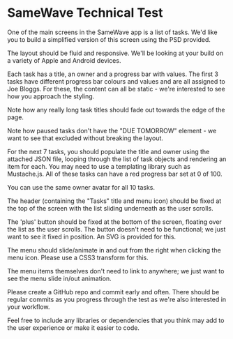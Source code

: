 # SameWave Technical Test
 
One of the main screens in the SameWave app is a list of tasks. We'd like you to build a simplified version of this screen using the PSD provided.
 
The layout should be fluid and responsive. We'll be looking at your build on a variety of Apple and Android devices.
 
Each task has a title, an owner and a progress bar with values. The first 3 tasks have different progress bar colours and values and are all assigned to Joe Bloggs. For these, the content can all be static - we're interested to see how you approach the styling.
 
Note how any really long task titles should fade out towards the edge of the page.
 
Note how paused tasks don't have the "DUE TOMORROW" element - we want to see that excluded without breaking the layout.
 
For the next 7 tasks, you should populate the title and owner using the attached JSON file, looping through the list of task objects and rendering an item for each. You may need to use a templating library such as Mustache.js. All of these tasks can have a red progress bar set at 0 of 100.
 
You can use the same owner avatar for all 10 tasks.
 
The header (containing the "Tasks" title and menu icon) should be fixed at the top of the screen with the list sliding underneath as the user scrolls.
 
The 'plus' button should be fixed at the bottom of the screen, floating over the list as the user scrolls. The button doesn't need to be functional; we just want to see it fixed in position. An SVG is provided for this.
 
The menu should slide/animate in and out from the right when clicking the menu icon. Please use a CSS3 transform for this.
 
The menu items themselves don't need to link to anywhere; we just want to see the menu slide in/out animation.
 
Please create a GitHub repo and commit early and often. There should be regular commits as you progress through the test as we're also interested in your workflow.
 
Feel free to include any libraries or dependencies that you think may add to the user experience or make it easier to code.